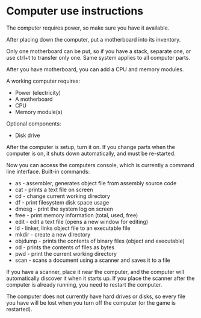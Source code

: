 # Computer use instructions

The computer requires power, so make sure you have it available.

After placing down the computer, put a motherboard into its inventory.

Only one motherboard can be put, so if you have a stack, separate one, or use ctrl+t to transfer only one. Same system applies to all computer parts.

After you have motherboard, you can add a CPU and memory modules.

A working computer requires:
* Power (electricity)
* A motherboard
* CPU
* Memory module(s)

Optional components:
* Disk drive

After the computer is setup, turn it on. If you change parts when the computer is on, it shuts down automatically, and must be re-started.

Now you can access the computers console, which is currently a command line interface.
Built-in commands:
* as - assembler, generates object file from assembly source code
* cat - prints a text file on screen
* cd - change current working directory
* df - print filesystem disk space usage
* dmesg - print the system log on screen
* free - print memory information (total, used, free)
* edit - edit a text file (opens a new window for editing)
* ld - linker, links object file to an executable file
* mkdir - create a new directory
* objdump - prints the contents of binary files (object and executable)
* od - prints the contents of files as bytes
* pwd - print the current working directory
* scan - scans a document using a scanner and saves it to a file

If you have a scanner, place it near the computer, and the computer will automatically discover it when it starts up. If you place the scanner after the computer is already running, you need to restart the computer.

The computer does not currently have hard drives or disks, so every file you have will be lost when you turn off the computer (or the game is restarted).
